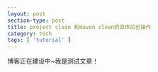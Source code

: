 ```yaml
---
layout: post
section-type: post
title: project clean 和maven clean的具体后台操作
category: tech
tags: [ 'tutorial' ]
---
```


博客正在建设中~我是测试文章！